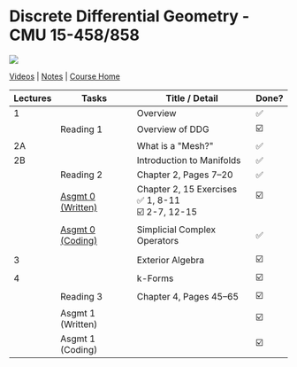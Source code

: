 # Discrete Differential Geometry - CMU 15-458/858

![](https://brickisland.net/DDGSpring2021/wp-content/uploads/2019/01/cropped-cropped-header.png)

[Videos](https://www.youtube.com/playlist?list=PL9_jI1bdZmz0hIrNCMQW1YmZysAiIYSSS) | [Notes](http://www.cs.cmu.edu/~kmcrane/Projects/DDG/paper.pdf) | [Course Home](http://geometry.cs.cmu.edu/ddg)

| Lectures | Tasks                                                        | Title / Detail                                            | Done?         |
| -------- | ------------------------------------------------------------ | --------------------------------------------------------- | ------------- |
| 1        |                                                              | Overview                                                  | ✅             |
|          | Reading 1                                                    | Overview of DDG                                           | ☑️             |
| 2A       |                                                              | What is a "Mesh?"                                         | ✅             |
| 2B       |                                                              | Introduction to Manifolds                                 | ✅             |
|          | Reading 2                                                    | Chapter 2, Pages 7–20                                     | ✅             |
|          | [Asgmt 0 (Written)](https://github.com/andy1li/cmu-ddg/blob/main/exercises/0_exercises.md) | Chapter 2, 15 Exercises<br />✅ 1, 8-11 <br />☑️ 2-7, 12-15 | ☑️<br /><br /> |
|          | [Asgmt 0 (Coding)](https://github.com/andy1li/cmu-ddg/blob/main/solution/0-simplicial-complex-operators.cpp) | Simplicial Complex Operators                              | ✅             |
|          |                                                              |                                                           |               |
| 3        |                                                              | Exterior Algebra                                          | ☑️             |
| 4        |                                                              | k-Forms                                                   | ☑️             |
|          | Reading 3                                                    | Chapter 4, Pages 45–65                                    | ☑️             |
|          | Asgmt 1 (Written)                                            |                                                           | ☑️             |
|          | Asgmt 1 (Coding)                                             |                                                           | ☑️             |


